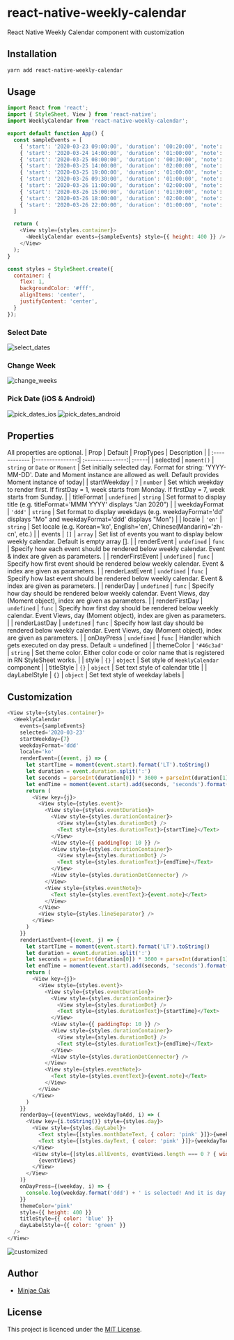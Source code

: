 # react-native-weekly-calendar
React Native Weekly Calendar component with customization

## Installation
```bash
yarn add react-native-weekly-calendar
```


## Usage
```javascript
import React from 'react';
import { StyleSheet, View } from 'react-native';
import WeeklyCalendar from 'react-native-weekly-calendar';

export default function App() {
  const sampleEvents = [
    { 'start': '2020-03-23 09:00:00', 'duration': '00:20:00', 'note': 'Walk my dog' },
    { 'start': '2020-03-24 14:00:00', 'duration': '01:00:00', 'note': 'Doctor\'s appointment' },
    { 'start': '2020-03-25 08:00:00', 'duration': '00:30:00', 'note': 'Morning exercise' },
    { 'start': '2020-03-25 14:00:00', 'duration': '02:00:00', 'note': 'Meeting with client' },
    { 'start': '2020-03-25 19:00:00', 'duration': '01:00:00', 'note': 'Dinner with family' },
    { 'start': '2020-03-26 09:30:00', 'duration': '01:00:00', 'note': 'Schedule 1' },
    { 'start': '2020-03-26 11:00:00', 'duration': '02:00:00', 'note': 'Schedule 2' },
    { 'start': '2020-03-26 15:00:00', 'duration': '01:30:00', 'note': 'Schedule 3' },
    { 'start': '2020-03-26 18:00:00', 'duration': '02:00:00', 'note': 'Schedule 4' },
    { 'start': '2020-03-26 22:00:00', 'duration': '01:00:00', 'note': 'Schedule 5' }
  ]

  return (
    <View style={styles.container}>
      <WeeklyCalendar events={sampleEvents} style={{ height: 400 }} />
    </View>
  );
}

const styles = StyleSheet.create({
  container: {
    flex: 1,
    backgroundColor: '#fff',
    alignItems: 'center',
    justifyContent: 'center',
  }
});
```

### Select Date
![select_dates](https://user-images.githubusercontent.com/8908724/77604941-04b48a00-6f57-11ea-93b2-8e9179ef3255.gif)

### Change Week
![change_weeks](https://user-images.githubusercontent.com/8908724/77604967-11d17900-6f57-11ea-90cf-f14250211121.gif)

### Pick Date (iOS & Android)
![pick_dates_ios](https://user-images.githubusercontent.com/8908724/77604971-15650000-6f57-11ea-9e53-d9a3c3c091f1.gif)
![pick_dates_android](https://user-images.githubusercontent.com/8908724/77611922-fe7bd900-6f69-11ea-85e3-9dd3eacaabf5.gif)


## Properties
All properties are optional.
| Prop  | Default  | PropTypes | Description |
| :------------ |:---------------:| :---------------:| :-----|
| selected | `moment()` | `string` or `Date` or `Moment` | Set initially selected day. Format for string: 'YYYY-MM-DD'. Date and Moment instance are allowed as well. Default provides Moment instance of today|
| startWeekday | `7` | `number` | Set which weekday to render first. If firstDay = 1, week starts from Monday. If firstDay = 7, week starts from Sunday. |
| titleFormat | `undefined` | `string` | Set format to display title (e.g. titleFormat='MMM YYYY' displays "Jan 2020") |
| weekdayFormat | `'ddd'` | `string` | Set format to display weekdays (e.g. weekdayFormat='dd' displays "Mo" and weekdayFormat='ddd' displays "Mon") |
| locale | `'en'` | `string` | Set locale (e.g. Korean='ko', English='en', Chinese(Mandarin)='zh-cn', etc.) |
| events | `[]` | `array` | Set list of events you want to display below weekly calendar. Default is empty array []. |
| renderEvent | `undefined` | `func` | Specify how each event should be rendered below weekly calendar. Event & index are given as parameters. |
| renderFirstEvent | `undefined` | `func` | Specify how first event should be rendered below weekly calendar. Event & index are given as parameters. |
| renderLastEvent | `undefined` | `func` | Specify how last event should be rendered below weekly calendar. Event & index are given as parameters. |
| renderDay | `undefined` | `func` | Specify how day should be rendered below weekly calendar. Event Views, day (Moment object), index are given as parameters. |
| renderFirstDay | `undefined` | `func` | Specify how first day should be rendered below weekly calendar. Event Views, day (Moment object), index are given as parameters. |
| renderLastDay | `undefined` | `func` | Specify how last day should be rendered below weekly calendar. Event Views, day (Moment object), index are given as parameters. |
| onDayPress |  `undefined` | `func` | Handler which gets executed on day press. Default = undefined |
| themeColor | `'#46c3ad'` | `string` | Set theme color. Either color code or color name that is registered in RN StyleSheet works. |
| style | `{}` | `object` | Set style of `WeeklyCalendar` component |
| titleStyle | `{}` | `object` | Set text style of calendar title |
| dayLabelStyle | `{}` | `object` | Set text style of weekday labels |

## Customization
```javascript
<View style={styles.container}>
  <WeeklyCalendar
    events={sampleEvents} 
    selected='2020-03-23'
    startWeekday={7}
    weekdayFormat='ddd'
    locale='ko'
    renderEvent={(event, j) => {
      let startTime = moment(event.start).format('LT').toString()
      let duration = event.duration.split(':')
      let seconds = parseInt(duration[0]) * 3600 + parseInt(duration[1]) * 60 + parseInt(duration[2])
      let endTime = moment(event.start).add(seconds, 'seconds').format('LT').toString()
      return (
        <View key={j}>
          <View style={styles.event}>
            <View style={styles.eventDuration}>
              <View style={styles.durationContainer}>
                <View style={styles.durationDot} />
                <Text style={styles.durationText}>{startTime}</Text>
              </View>
              <View style={{ paddingTop: 10 }} />
              <View style={styles.durationContainer}>
                <View style={styles.durationDot} />
                <Text style={styles.durationText}>{endTime}</Text>
              </View>
              <View style={styles.durationDotConnector} />
            </View>
            <View style={styles.eventNote}>
              <Text style={styles.eventText}>{event.note}</Text>
            </View>
          </View>
          <View style={styles.lineSeparator} />
        </View>
      )
    }}
    renderLastEvent={(event, j) => {
      let startTime = moment(event.start).format('LT').toString()
      let duration = event.duration.split(':')
      let seconds = parseInt(duration[0]) * 3600 + parseInt(duration[1]) * 60 + parseInt(duration[2])
      let endTime = moment(event.start).add(seconds, 'seconds').format('LT').toString()
      return (
        <View key={j}>
          <View style={styles.event}>
            <View style={styles.eventDuration}>
              <View style={styles.durationContainer}>
                <View style={styles.durationDot} />
                <Text style={styles.durationText}>{startTime}</Text>
              </View>
              <View style={{ paddingTop: 10 }} />
              <View style={styles.durationContainer}>
                <View style={styles.durationDot} />
                <Text style={styles.durationText}>{endTime}</Text>
              </View>
              <View style={styles.durationDotConnector} />
            </View>
            <View style={styles.eventNote}>
              <Text style={styles.eventText}>{event.note}</Text>
            </View>
          </View>
        </View>
      )
    }}
    renderDay={(eventViews, weekdayToAdd, i) => (
      <View key={i.toString()} style={styles.day}>
        <View style={styles.dayLabel}>
          <Text style={[styles.monthDateText, { color: 'pink' }]}>{weekdayToAdd.format('M/D').toString()}</Text>
          <Text style={[styles.dayText, { color: 'pink' }]}>{weekdayToAdd.format('ddd').toString()}</Text>
        </View>
        <View style={[styles.allEvents, eventViews.length === 0 ? { width: '100%', backgroundColor: 'pink' } : {}]}>
          {eventViews}
        </View>
      </View>
    )}
    onDayPress={(weekday, i) => {
      console.log(weekday.format('ddd') + ' is selected! And it is day ' + (i+1) + ' of the week!')
    }}
    themeColor='pink'
    style={{ height: 400 }}
    titleStyle={{ color: 'blue' }}
    dayLabelStyle={{ color: 'green' }}
  />
</View>
```
![customized](https://user-images.githubusercontent.com/8908724/77616782-d5614580-6f75-11ea-8736-6e315ad8802d.png)

## Author
* [Minjae Oak](https://github.com/codeinjuice/)

## License
This project is licenced under the [MIT License](http://opensource.org/licenses/mit-license.html).
